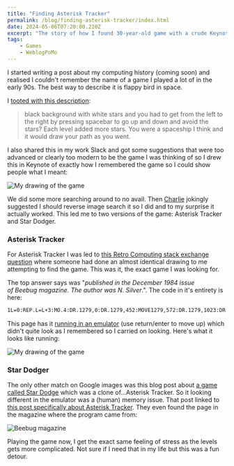 ```yaml
---
title: "Finding Asterisk Tracker"
permalink: /blog/finding-asterisk-tracker/index.html
date: 2024-05-06T07:20:00.210Z
excerpt: "The story of how I found 30-year-old game with a crude Keynote drawing and Google reverse image search"
tags:
    - Games
    - WeblogPoMo
---
```


I started writing a post about my computing history (coming soon) and realised I couldn't remember the name of a game I played a lot of in the early 90s. The best way to describe it is flappy bird in space.

I [tooted with this description](https://social.lol/@robb/112355126747199555):

> black background with white stars and you had to get from the left to the right by pressing spacebar to go up and down and avoid the stars? Each level added more stars. You were a spaceship I think and it would draw your path as you went.

I also shared this in my work Slack and got some suggestions that were too advanced or clearly too modern to be the game I was thinking of so I drew this in Keynote of exactly how I remembered the game so I could show people what I meant:

![My drawing of the game](https://cdn.rknight.me/site/asterisk-tracker.jpg)

We did some more searching around to no avail. Then [Charlie](https://www.tldrqwerty.me) jokingly suggested I should reverse image search it so I did and to my surprise it actually worked. This led me to two versions of the game: Asterisk Tracker and Star Dodger.

### Asterisk Tracker

For Asterisk Tracker I was led to [this Retro Computing stack exchange question](https://retrocomputing.stackexchange.com/questions/6831/origin-source-of-one-line-one-key-game) where someone had done an almost identical drawing to me attempting to find the game. This was it, the exact game I was looking for.

The top answer says was "_published in the December 1984 issue of Beebug magazine. The author was N. Silver_.". The code in it's entirety is here:

```bash
1L=0:REP.L=L+3:MO.4:DR.1279,0:DR.1279,452:MOVE1279,572:DR.1279,1023:DR.0,1023:F.I=1TOL:V.31,RND(32)+5,RND(31),42,30:N.:P.(L-3)/3:X=0:Y=512:REP.PL.69,X,Y:X=X+4:Y=Y-(INKEY-74+.5)*8:U.PO.X,Y)=1ORX=1280:U.X<1280:V.7:REP.U.INKEY-99:RUN
```

This page has it [running in an emulator](https://bbc.xania.org/?autorun&loadBasic=https://gist.githubusercontent.com/scruss/8ba31a3fc154042285d21cf7ffdfff69/raw/9007afc9d252f4866f93cfc8f474b1d8ea6a76ee/ASTER) (use return/enter to move up) which didn't quite look as I remembered so I carried on looking. Here's what it looks like running:

![My drawing of the game](https://cdn.rknight.me/site/asterisk-tracker-2.jpg)

### Star Dodger

The only other match on Google images was this blog post about [a game called Star Dodge](https://scruss.com/blog/2012/09/08/2d-star-dodge-flies-again/) which was a clone of...Asterisk Tracker. So it looking different in the emulator was a (human) memory issue. That post linked to [this post specifically about Asterisk Tracker](http://scruss.com/blog/2018/07/05/space-acid-poisoning/). They even found the page in the magazine where the program came from:

![Beebug magazine](https://cdn.rknight.me/site/beebug-magazine.jpg)

Playing the game now, I get the exact same feeling of stress as the levels gets more complicated. Not sure if I need that in my life but this was a fun detour.